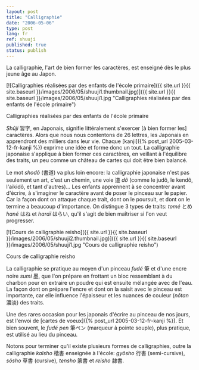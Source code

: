 ```yaml
---
layout: post
title: "Calligraphie"
date: "2006-05-06"
type: post
lang: fr
ref: shuuji
published: true
status: publish
---
```




La calligraphie, l'art de bien former les caractères, est enseigné dès le plus jeune âge au Japon.

 

[![Calligraphies réalisées par des enfants de l'école primaire]({{ site.url }}{{ site.baseurl }}/images/2006/05/shuuji1.thumbnail.jpg)]({{ site.url }}{{ site.baseurl }}/images/2006/05/shuuji1.jpg "Calligraphies réalisées par des enfants de l'école primaire")

Calligraphies réalisées par des enfants de l'école primaire

_Shûji_ 習字, en Japonais, signifie littéralement s'exercer \[à bien former les\] caractères. Alors que nous nous contentons de 26 lettres, les Japonais en apprendront des milliers dans leur vie. Chaque [kanji]({% post_url 2005-03-12-fr-kanji %}) exprime une idée et forme donc un tout. La calligraphie japonaise s'applique à bien former ces caractères, en veillant à l'équilibre des traits, un peu comme un château de cartes qui doit être bien balancé.

Le mot _shodô_ (書道) va plus loin encore: la calligraphie japonaise n'est pas seulement un art, c'est un chemin, une voie 道 _dô_ (comme le judô, le kendô, l'aikidô, et tant d'autres)... Les enfants apprennent à se concentrer avant d'écrire, à s'imaginer le caractère avant de poser le pinceau sur le papier. Car la façon dont on attaque chaque trait, dont on le poursuit, et dont on le termine a beaucoup d'importance. On distingue 3 types de traits: _tomé_ とめ _hané_ はね et _haraï_ はらい, qu'il s'agit de bien maîtriser si l'on veut progresser.

[![Cours de calligraphie reisho]({{ site.url }}{{ site.baseurl }}/images/2006/05/shuuji2.thumbnail.jpg)]({{ site.url }}{{ site.baseurl }}/images/2006/05/shuuji1.jpg "Cours de calligraphie reisho")

Cours de calligraphie reisho

La calligraphie se pratique au moyen d'un pinceau _fudé_ 筆 et d'une encre noire _sumi_ 墨, que l'on prépare en frottant un bloc ressemblant à du charbon pour en extraire un poudre qui est ensuite mélangée avec de l'eau. La façon dont on prépare l'encre et dont on la saisit avec le pinceau est importante, car elle influence l'épaisseur et les nuances de couleur (_nôtan_ 濃淡) des traits.

Une des rares occasion pour les japonais d'écrire au pinceau de nos jours, est l'envoi de [cartes de voeux]({% post_url 2005-03-12-fr-kanji %}). Et bien souvent, le _fudé pen_ 筆ペン (marqueur à pointe souple), plus pratique, est utilisé au lieu du pinceau.

Notons pour terminer qu'il existe plusieurs formes de calligraphies, outre la calligraphie _kaïsho_ 楷書 enseignée à l'école: _gyôsho_ 行書 (semi-cursive), _sôsho_ 草書 (cursive), _tensho_ 篆書 et _reisho_ 隷書.


